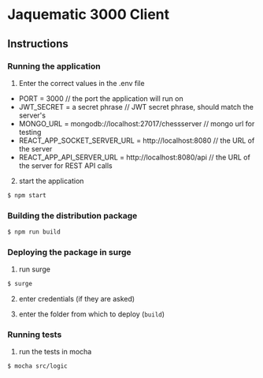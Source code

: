 # Jaquematic 3000 Client

## Instructions

### Running the application

1. Enter the correct values in the .env file

- PORT = 3000  // the port the application will run on
- JWT_SECRET = a secret phrase // JWT secret phrase, should match the server's
- MONGO_URL = mongodb://localhost:27017/chessserver // mongo url for testing
- REACT_APP_SOCKET_SERVER_URL = http://localhost:8080 // the URL of the server
- REACT_APP_API_SERVER_URL = http://localhost:8080/api  // the URL of the server for REST API calls



2. start the application

```sh
$ npm start
```

### Building the distribution package

```sh
$ npm run build
```

### Deploying the package in surge

1. run surge

```sh
$ surge
```

2. enter credentials (if they are asked)

3. enter the folder from which to deploy (```build```)

### Running tests

1. run the tests in mocha

```sh
$ mocha src/logic
```